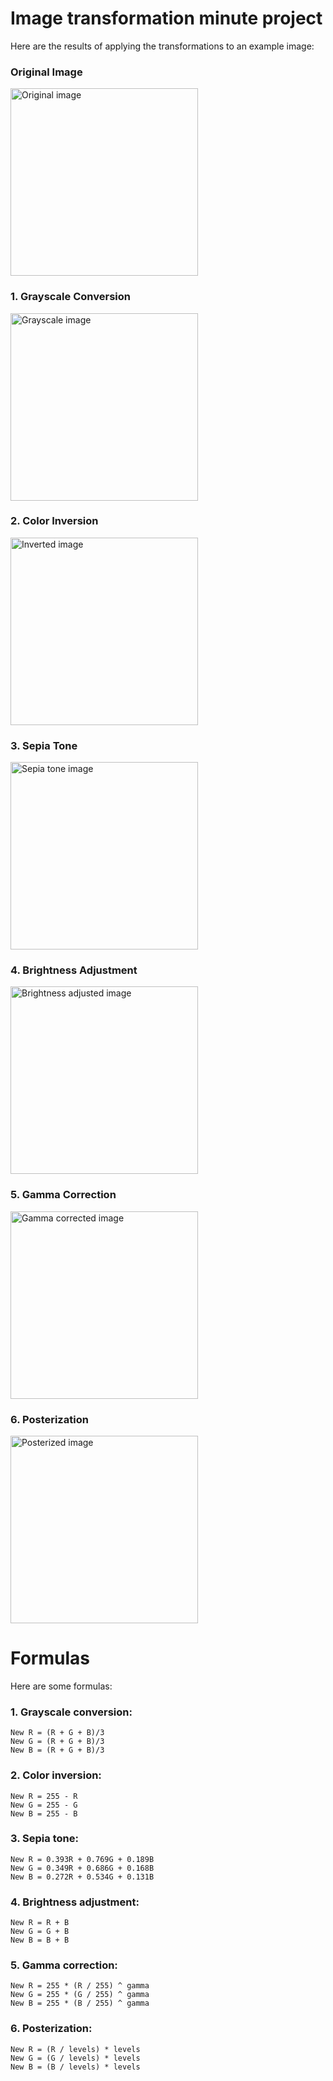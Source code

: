 # Image transformation minute project
Here are the results of applying the transformations to an example image:

### Original Image
<img src="./assets/cat.jpg" alt="Original image" width="300" />

### 1. Grayscale Conversion
<img src="./assets/converted/grey_scale-cat.jpg" alt="Grayscale image" width="300"/>

### 2. Color Inversion
<img src="./assets/converted/inversion-cat.jpg" alt="Inverted image" width="300" />

### 3. Sepia Tone
<img src="./assets/converted/sepia_tone-cat.jpg" alt="Sepia tone image" width="300" />

### 4. Brightness Adjustment
<img src="./assets/converted/brightness_adjustment-cat.jpg" alt="Brightness adjusted image" width="300" />

### 5. Gamma Correction
<img src="./assets/converted/gamma_correction-cat.jpg" alt="Gamma corrected image" width="300" />

### 6. Posterization
<img src="./assets/converted/posterization-cat.jpg" alt="Posterized image" width="300" />




# Formulas
Here are some formulas:

### 1. Grayscale conversion: 
    New R = (R + G + B)/3
    New G = (R + G + B)/3
    New B = (R + G + B)/3
### 2. Color inversion: 
    New R = 255 - R
    New G = 255 - G
    New B = 255 - B
### 3. Sepia tone:
    New R = 0.393R + 0.769G + 0.189B
    New G = 0.349R + 0.686G + 0.168B
    New B = 0.272R + 0.534G + 0.131B
### 4. Brightness adjustment:
    New R = R + B
    New G = G + B
    New B = B + B
### 5. Gamma correction:
    New R = 255 * (R / 255) ^ gamma
    New G = 255 * (G / 255) ^ gamma
    New B = 255 * (B / 255) ^ gamma
### 6. Posterization:
    New R = (R / levels) * levels
    New G = (G / levels) * levels
    New B = (B / levels) * levels